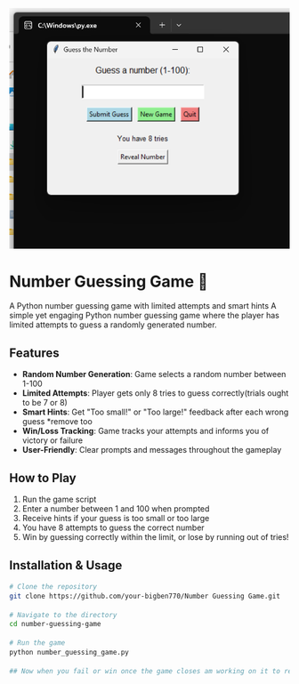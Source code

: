 ![My Image](./image.png)
 # Number Guessing Game 🎯
A Python number guessing game with limited attempts and smart hints
A simple yet engaging Python number guessing game where the player has limited attempts to guess a randomly generated number.

## Features

- **Random Number Generation**: Game selects a random number between 1-100
- **Limited Attempts**: Player gets only 8 tries to guess correctly(trials ought to be 7 or 8)
- **Smart Hints**: Get "Too small!" or "Too large!" feedback after each wrong guess *remove too
- **Win/Loss Tracking**: Game tracks your attempts and informs you of victory or failure
- **User-Friendly**: Clear prompts and messages throughout the gameplay

## How to Play

1. Run the game script
2. Enter a number between 1 and 100 when prompted
3. Receive hints if your guess is too small or too large
4. You have 8 attempts to guess the correct number
5. Win by guessing correctly within the limit, or lose by running out of tries!

## Installation & Usage

```bash
# Clone the repository
git clone https://github.com/your-bigben770/Number Guessing Game.git

# Navigate to the directory
cd number-guessing-game

# Run the game
python number_guessing_game.py

## Now when you fail or win once the game closes am working on it to retsart instead of ending there dropping soon
